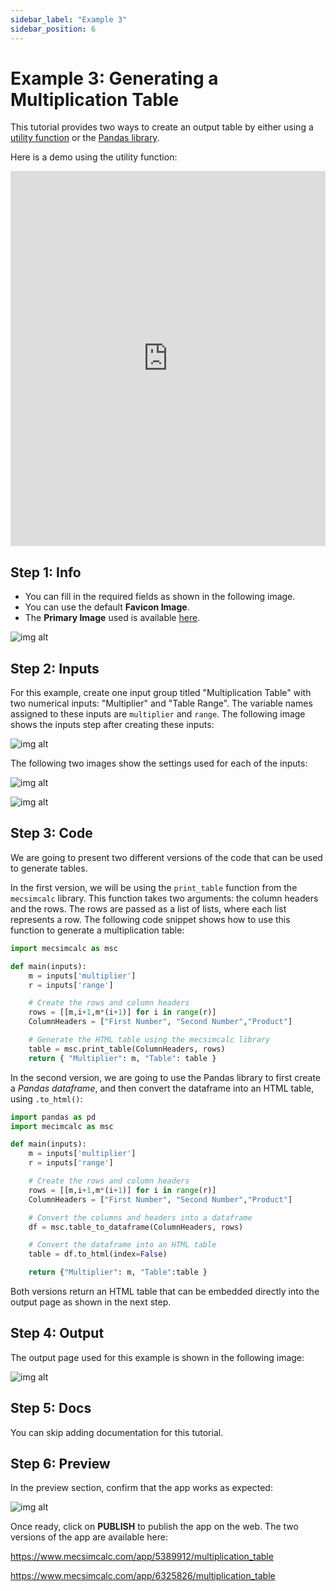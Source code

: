 ```yaml
---
sidebar_label: "Example 3"
sidebar_position: 6
---
```


# Example 3: Generating a Multiplication Table

This tutorial provides two ways to create an output table by either using a [utility function](https://www.mecsimcalc.com/app/5389912/multiplication_table) or the [Pandas library](https://www.mecsimcalc.com/app/6325826/multiplication_table).

Here is a demo using the utility function:

<div style={{width: "100%", height: "600px", overflow: "hidden"}}>
<iframe src='https://www.mecsimcalc.com/app/6325826/multiplication_table' style={{position:"relative", left:"-45px", top:"-48px"}} width="100%" height="600" title="MecSimCalc" frameBorder="0"></iframe>
</div>

## Step 1: Info

- You can fill in the required fields as shown in the following image.
- You can use the default **Favicon Image**.
- The **Primary Image** used is available [here](/docs/getting-started/ex3_mult_table.png).

<div style={{textAlign: 'center'}}>

![img alt](/docs/getting-started/ex3_info.png)

</div>

## Step 2: Inputs

For this example, create one input group titled "Multiplication Table" with two numerical inputs: "Multiplier" and "Table Range". The variable names assigned to these inputs are `multiplier` and `range`. The following image shows the inputs step after creating these inputs:

<div style={{textAlign: 'center'}}>

![img alt](/docs/getting-started/ex3_inputs.png)

</div>

The following two images show the settings used for each of the inputs:

<div style={{textAlign: 'center'}}>

![img alt](/docs/getting-started/ex3_edit_input1.png)

</div>

<div style={{textAlign: 'center'}}>

![img alt](/docs/getting-started/ex3_edit_input2.png)

</div>

## Step 3: Code

We are going to present two different versions of the code that can be used to generate tables.

In the first version, we will be using the `print_table` function from the `mecsimcalc` library. This function takes two arguments: the column headers and the rows. The rows are passed as a list of lists, where each list represents a row. The following code snippet shows how to use this function to generate a multiplication table:

```python
import mecsimcalc as msc

def main(inputs):
    m = inputs['multiplier']
    r = inputs['range']

    # Create the rows and column headers
    rows = [[m,i+1,m*(i+1)] for i in range(r)]
    ColumnHeaders = ["First Number", "Second Number","Product"]

    # Generate the HTML table using the mecsimcalc library
    table = msc.print_table(ColumnHeaders, rows)
    return { "Multiplier": m, "Table": table }
```

In the second version, we are going to use the Pandas library to first create a _Pandas dataframe_, and then convert the dataframe into an HTML table, using `.to_html()`:

```python
import pandas as pd
import mecimcalc as msc

def main(inputs):
    m = inputs['multiplier']
    r = inputs['range']

    # Create the rows and column headers
    rows = [[m,i+1,m*(i+1)] for i in range(r)]
    ColumnHeaders = ["First Number", "Second Number","Product"]

    # Convert the columns and headers into a dataframe
    df = msc.table_to_dataframe(ColumnHeaders, rows)

    # Convert the dataframe into an HTML table
    table = df.to_html(index=False)

    return {"Multiplier": m, "Table":table }
```

Both versions return an HTML table that can be embedded directly into the output page as shown in the next step.

## Step 4: Output

The output page used for this example is shown in the following image:

<div style={{textAlign: 'center'}}>

![img alt](/docs/getting-started/ex3_outputs.png)

</div>

## Step 5: Docs

You can skip adding documentation for this tutorial.

## Step 6: Preview

In the preview section, confirm that the app works as expected:

<div style={{textAlign: 'center'}}>

![img alt](/docs/getting-started/ex3_publish.png)

</div>

Once ready, click on **PUBLISH** to publish the app on the web.
The two versions of the app are available here:

https://www.mecsimcalc.com/app/5389912/multiplication_table

https://www.mecsimcalc.com/app/6325826/multiplication_table
